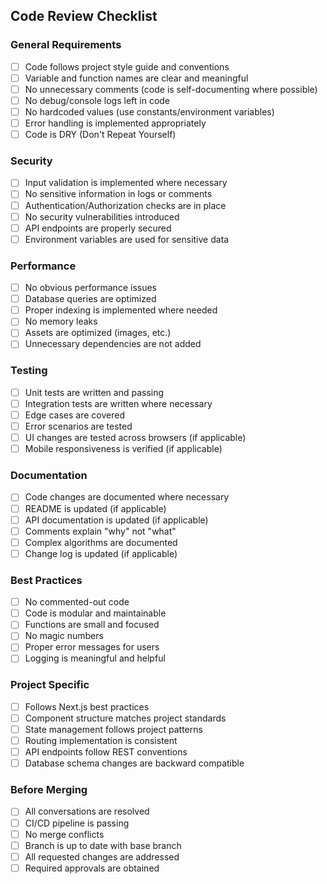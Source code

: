 ## Code Review Checklist

### General Requirements
- [ ] Code follows project style guide and conventions
- [ ] Variable and function names are clear and meaningful
- [ ] No unnecessary comments (code is self-documenting where possible)
- [ ] No debug/console logs left in code
- [ ] No hardcoded values (use constants/environment variables)
- [ ] Error handling is implemented appropriately
- [ ] Code is DRY (Don't Repeat Yourself)

### Security
- [ ] Input validation is implemented where necessary
- [ ] No sensitive information in logs or comments
- [ ] Authentication/Authorization checks are in place
- [ ] No security vulnerabilities introduced
- [ ] API endpoints are properly secured
- [ ] Environment variables are used for sensitive data

### Performance
- [ ] No obvious performance issues
- [ ] Database queries are optimized
- [ ] Proper indexing is implemented where needed
- [ ] No memory leaks
- [ ] Assets are optimized (images, etc.)
- [ ] Unnecessary dependencies are not added

### Testing
- [ ] Unit tests are written and passing
- [ ] Integration tests are written where necessary
- [ ] Edge cases are covered
- [ ] Error scenarios are tested
- [ ] UI changes are tested across browsers (if applicable)
- [ ] Mobile responsiveness is verified (if applicable)

### Documentation
- [ ] Code changes are documented where necessary
- [ ] README is updated (if applicable)
- [ ] API documentation is updated (if applicable)
- [ ] Comments explain "why" not "what"
- [ ] Complex algorithms are documented
- [ ] Change log is updated (if applicable)

### Best Practices
- [ ] No commented-out code
- [ ] Code is modular and maintainable
- [ ] Functions are small and focused
- [ ] No magic numbers
- [ ] Proper error messages for users
- [ ] Logging is meaningful and helpful

### Project Specific
- [ ] Follows Next.js best practices
- [ ] Component structure matches project standards
- [ ] State management follows project patterns
- [ ] Routing implementation is consistent
- [ ] API endpoints follow REST conventions
- [ ] Database schema changes are backward compatible

### Before Merging
- [ ] All conversations are resolved
- [ ] CI/CD pipeline is passing
- [ ] No merge conflicts
- [ ] Branch is up to date with base branch
- [ ] All requested changes are addressed
- [ ] Required approvals are obtained 